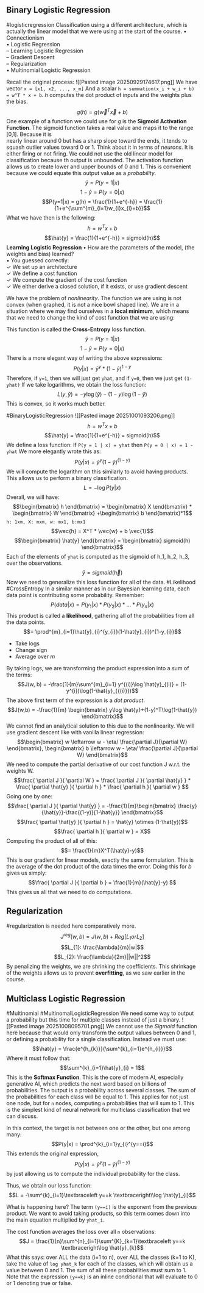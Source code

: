 ## Binary Logistic Regression 
#logisticregression
Classification using a different architecture, which is actually the linear model that we were using at the start of the course. 
• Connectionism  
• Logistic Regression  
	– Learning Logistic Regression  
	– Gradient Descent  
	– Regularization  
• Multinomial Logistic Regression

Recall the original process:
![[Pasted image 20250929174617.png]]
We have vector `x = [x1, x2, ..., x_m]`
And a scalar `h = summation(x_i + w_i + b)`
`= w^T * x + b`. *h* computes the dot product of inputs and the weights plus the bias. 
$$g(h) = g(\vec{w}^{T}\vec{x} + b)$$
One example of a function we could use for *g* is the **Sigmoid Activation Function**. The sigmoid function takes a real value and maps it to the range [0,1]. Because it is  
nearly linear around 0 but has a sharp slope toward the ends, it tends to squash outlier values toward 0 or 1.
Think about it in terms of *neurons*. It is either firing or not firing. We could not use the old linear model for classification because th output is unbounded. The activation function allows us to create lower and upper bounds of 0 and 1. This is convenient because we could equate this output value as a *probability*. 
$$\hat{y} = P(y=1|x)$$ $$1-\hat{y}=P(y=0|x)$$
$$P(y=1|x) = g(h) = \frac{1}{1+e^{-h}} = \frac{1}{1+e^{\sum^{m}_{i=1}w_{i}x_{i}+b}}$$
What we have then is the following:
$$h = w^Tx + b$$ $$\hat{y} = \frac{1}{1+e^{-h}} = sigmoid(h)$$
**Learning Logistic Regression**
• How are the parameters of the model, (the weights and bias) learned?  
• You guessed correctly:  
	✓ We set up an architecture  
	✓ We define a cost function  
	✓ We compute the gradient of the cost function  
	✓ We either derive a closed solution, if it exists, or use gradient descent

We have the problem of *nonlinearity*. The function we are using is not convex (when graphed, it is not a nice bowl shaped line). We are in a situation where we may find ourselves in a **local minimum**, which means that we need to change the kind of cost function that we are using:

This function is called the **Cross-Entropy** loss function. 
$$\hat{y} = P(y=1|x)$$ $$1-\hat{y}=P(y=0|x)$$
There is a more elegant way of writing the above expressions:
$$P(y|x) = \hat{y}^{y} * (1-\hat{y})^{1-y}$$
Therefore, if `y=1`, then we will just get `yhat`, and if `y=0`, then we just get `(1-yhat)`
If we take logarithms, we obtain the loss function:
$$L(y,\hat{y})=-y\log(\hat{y})-(1-y)\log(1-\hat{y})$$
This is convex, so it works much better. 

#BinaryLogisticRegression
![[Pasted image 20251001093206.png]]
$$h=w^Tx + b$$$$\hat{y} = \frac{1}{1+e^{-h}} = sigmoid(h)$$
We define a loss function:
If `P(y = 1 | x) = yhat` then `P(y = 0 | x) = 1 - yhat`
We more elegantly wrote this as: $$P(y|x) = \hat{y}^y (1-\hat{y})^{(1-y)}$$
We will compute the logarithm on this similarly to avoid having products. This allows us to perform a binary classification.
$$L = -\log P(y|x)$$
Overall, we will have:
$$\begin{bmatrix}
h
\end{bmatrix} = 
\begin{bmatrix}
X
\end{bmatrix} *
\begin{bmatrix}
W
\end{bmatrix}
+\begin{bmatrix}
b
\end{bmatrix}*1$$
`h: 1xm, X: mxm, w: mx1, b:mx1`
$$\vec{h} = X^T * \vec{w} + b \vec{1}$$
$$\begin{bmatrix}
\hat{y}
\end{bmatrix} = \begin{bmatrix}
sigmoid(h)
\end{bmatrix}$$
Each of the elements of `yhat` is computed as the sigmoid of h_1, h_2, h_3, over the observations. 
$$\hat{y} = sigmoid(\vec{h})$$
Now we need to generalize this loss function for all of the data. #Likelihood #CrossEntropy
In a similar manner as in our Bayesian learning data, each data point is contributing some probability. Remember:
$$P (data | x) = P(y_{1}|x) * P(y_{2}|x) * \dots *P(y_{n}|x)$$This product is called a **likelihood**, gathering all of the probabilities from all the data points. 
$$= \prod^{m}_{i=1}\hat{y}_{i}^{y_{i}}(1-\hat{y}_{i})^{1-y_{i}}$$
- Take logs 
- Change sign 
- Average over *m*

By taking logs, we are transforming the product expression into a sum of the terms:
$$J(w, b) = -\frac{1}{m}\sum^{m}_{i=1} y^{(i)}\log \hat{y}_{(i)} + (1-y^{i})\log(1-\hat{y}_{{(i)}})$$
The above first term of the expression is a *dot product*.
$$J(w,b) = -\frac{1}{m} \begin{bmatrix}
y\log \hat{y}+(1-y)^T\log(1-\hat{y})
\end{bmatrix}$$
We cannot find an analytical solution to this due to the nonlinearity. We will use gradient descent like with vanilla linear regression:
$$\begin{bmatrix}
w \leftarrow w - \eta/ \frac{\partial J}{\partial W}
\end{bmatrix},
\begin{bmatrix}
b \leftarrow w - \eta/ \frac{\partial J}{\partial W}
\end{bmatrix}$$
We need to compute the partial derivative of our cost function J w.r.t. the weights W.
$$\frac{ \partial J }{ \partial W } = \frac{ \partial J }{ \partial \hat{y} } * \frac{ \partial \hat{y} }{ \partial h } * \frac{ \partial h }{ \partial w } $$
Going one by one:
$$\frac{ \partial J }{ \partial \hat{y} } = -\frac{1}{m}\begin{bmatrix}
\frac{y}{\hat{y}}-\frac{(1-y)}{1-\hat{y}}
\end{bmatrix}$$
$$\frac{ \partial \hat{y} }{ \partial h } = \hat{y} \otimes (1-\hat{y})$$
$$\frac{ \partial h }{ \partial w } = X$$
Computing the product of all of this:
$$= \frac{1}{m}X^T(\hat{y}-y)$$This is our gradient for linear models, exactly the same formulation. This is the average of the dot product of the data times the error. Doing this for *b* gives us simply: $$\frac{ \partial J }{ \partial b } = \frac{1}{m}(\hat{y}-y) $$This gives us all that we need to do computations. 

## Regularization 
#regularization is needed here comparatively more. 
$$J^{reg}(w,b) = J(w,b) + Reg[L_{1} or L_{2}]$$
$$L_{1}: \frac{\lambda}{m}|w|$$
$$L_{2}: \frac{\lambda}{2m}||w||^2$$
By penalizing the weights, we are shrinking the coefficients. This shrinkage of the weights allows us to prevent **overfitting**, as we saw earlier in the course. 

## Multiclass Logistic Regression 
#Multinomial #MultinomalLogisticRegression
We need some way to output a probability but this time for multiple classes instead of just a binary. 
![[Pasted image 20251008095701.png]]
We cannot use the *Sigmoid* function here because that would only transform the output values between 0 and 1, or defining a probability for a single classification. 
Instead we must use: $$\hat{y} = \frac{e^{h_{k}}}{\sum^{k}_{i=1}e^{h_{i}}}$$
Where it must follow that:
$$\sum^{k}_{i=1}\hat{y}_{i} = 1$$
This is the **Softmax Function**. This is the core of modern AI, especially generative AI, which predicts the next word based on billions of probabilities. The output is a probability across several classes. The sum of the probabilities for each class will be equal to 1. This applies for not just one node, but for `n` nodes, computing `n` probabilities that will sum to 1.
This is the simplest kind of neural network for multiclass classification that we can discuss. 

In this context, the target is not between one or the other, but one among many:
$$P(y|x) = \prod^{k}_{i=1}y_{i}^{y==i}$$
This extends the original expression, $$P(y|x) = \hat{y}^y (1-\hat{y})^{(1-y)}$$by just allowing us to compute the individual probability for the class. 

Thus, we obtain our loss function: 
$$L = -\sum^{k}_{i=1}\textbraceleft y==k \textbraceright\\log \hat{y}_{i}$$

What is happening here? The term `(y==i)` is the exponent from the previous product. We want to avoid taking products, so this term comes down into the main equation multiplied by `yhat_i`. 

The cost function averages the loss over all `n` observations:
$$J = \frac{1}{n}\sum^{n}_{i=1}\sum^{K}_{k=1}\textbraceleft y==k \textbraceright\log \hat{y}_{k}$$
What this says: over ALL the data (i=1 to n), over ALL the classes (k=1 to K), take the value of `log yhat_k` for each of the classes, which will obtain us a value between 0 and 1. The sum of all these probabilities must sum to 1. 
Note that the expression `{y==k}` is an inline conditional that will evaluate to 0 or 1 denoting true or false. 

